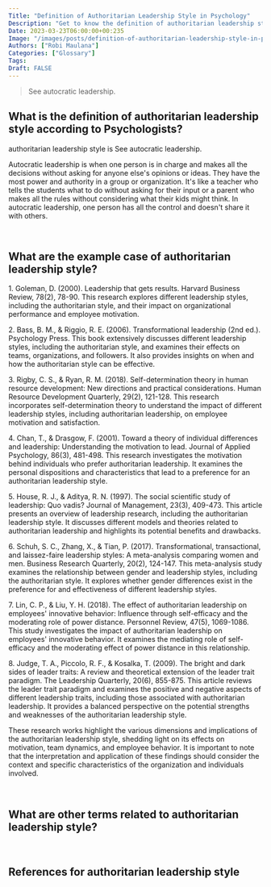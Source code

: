 ```yaml
---
Title: "Definition of Authoritarian Leadership Style in Psychology"
Description: "Get to know the definition of authoritarian leadership style according to psychologists."
Date: 2023-03-23T06:00:00+00:235
Image: "/images/posts/definition-of-authoritarian-leadership-style-in-psychology.jpg"
Authors: ["Robi Maulana"]
Categories: ["Glossary"]
Tags: 
Draft: FALSE
---
```





> See autocratic leadership.

## What is the definition of authoritarian leadership style according to Psychologists?

authoritarian leadership style is See autocratic leadership.

Autocratic leadership is when one person is in charge and makes all the decisions without asking for anyone else's opinions or ideas. They have the most power and authority in a group or organization. It's like a teacher who tells the students what to do without asking for their input or a parent who makes all the rules without considering what their kids might think. In autocratic leadership, one person has all the control and doesn't share it with others.

 

## What are the example case of authoritarian leadership style?

1\. Goleman, D. (2000). Leadership that gets results. Harvard Business Review, 78(2), 78-90. This research explores different leadership styles, including the authoritarian style, and their impact on organizational performance and employee motivation.

2\. Bass, B. M., & Riggio, R. E. (2006). Transformational leadership (2nd ed.). Psychology Press. This book extensively discusses different leadership styles, including the authoritarian style, and examines their effects on teams, organizations, and followers. It also provides insights on when and how the authoritarian style can be effective.

3\. Rigby, C. S., & Ryan, R. M. (2018). Self-determination theory in human resource development: New directions and practical considerations. Human Resource Development Quarterly, 29(2), 121-128. This research incorporates self-determination theory to understand the impact of different leadership styles, including authoritarian leadership, on employee motivation and satisfaction.

4\. Chan, T., & Drasgow, F. (2001). Toward a theory of individual differences and leadership: Understanding the motivation to lead. Journal of Applied Psychology, 86(3), 481-498. This research investigates the motivation behind individuals who prefer authoritarian leadership. It examines the personal dispositions and characteristics that lead to a preference for an authoritarian leadership style.

5\. House, R. J., & Aditya, R. N. (1997). The social scientific study of leadership: Quo vadis? Journal of Management, 23(3), 409-473. This article presents an overview of leadership research, including the authoritarian leadership style. It discusses different models and theories related to authoritarian leadership and highlights its potential benefits and drawbacks.

6\. Schuh, S. C., Zhang, X., & Tian, P. (2017). Transformational, transactional, and laissez-faire leadership styles: A meta-analysis comparing women and men. Business Research Quarterly, 20(2), 124-147. This meta-analysis study examines the relationship between gender and leadership styles, including the authoritarian style. It explores whether gender differences exist in the preference for and effectiveness of different leadership styles.

7\. Lin, C. P., & Liu, Y. H. (2018). The effect of authoritarian leadership on employees' innovative behavior: Influence through self-efficacy and the moderating role of power distance. Personnel Review, 47(5), 1069-1086. This study investigates the impact of authoritarian leadership on employees' innovative behavior. It examines the mediating role of self-efficacy and the moderating effect of power distance in this relationship.

8\. Judge, T. A., Piccolo, R. F., & Kosalka, T. (2009). The bright and dark sides of leader traits: A review and theoretical extension of the leader trait paradigm. The Leadership Quarterly, 20(6), 855-875. This article reviews the leader trait paradigm and examines the positive and negative aspects of different leadership traits, including those associated with authoritarian leadership. It provides a balanced perspective on the potential strengths and weaknesses of the authoritarian leadership style.

These research works highlight the various dimensions and implications of the authoritarian leadership style, shedding light on its effects on motivation, team dynamics, and employee behavior. It is important to note that the interpretation and application of these findings should consider the context and specific characteristics of the organization and individuals involved.

 

## What are other terms related to authoritarian leadership style?

 

## References for authoritarian leadership style
